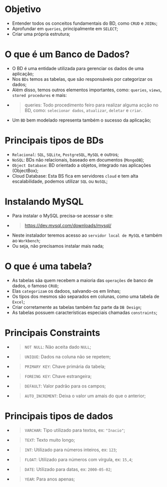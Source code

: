 # Objetivo
* Entender todos os conceitos fundamentais do BD, como `CRUD` e `JOINs`;
* Aprofundar em `queries`, principalmente em `SELECT`;
* Criar uma própria estrutura;
#
# O que é um Banco de Dados?
* O BD é uma entidade utilizada para gerenciar os dados de uma aplicação;
* Nos `BDs` temos as tabelas, que são responsáveis por categorizar os dados;
* Além disso, temos outros elementos importantes, como: `queries`, `views`, `stored procedures` e mais:
*   > queries: Todo procedimento feiro para realizar alguma acção no BD, como: `selecionar dados`, `atualizar`, `deletar` e `criar`.
* Um `BD` bem modelado representa também o sucesso da aplicação;
#
# Principais tipos de BDs
* `Relacional`: `SQL`, `SQLite`, `PostgreSQL`, `MySQL` e outros;
* `NoSQL`: BDs não relacionais, baseado em documentos (`MongoDB`);
* `Object Database`: BD orientado a objetos, integrado nas aplicações (ObjectBox);
* Cloud Database: Esta BS fica em servidores `cloud` e tem alta escalabilidade, podemos utilizar `SQL` ou `NoSQL`; 
#
# Instalando MySQL
* Para instalar o MySQL precisa-se acessar o site:
*   >   https://dev.mysql.com/downloads/mysql/
* Neste instalador teremos acesso ao `servidor local de MySQL` e também ao `Workbench`;
* Ou seja, não precisamos instalar mais nada;
#
# O que é uma tabela?
* As tabelas sãa quem recebem a maioria das `operações` de banco de dados, o famoso `CRUD`;
* Elas `categorizam` os dadoos, salvando-os em linhas;
* Os tipos dos mesmos são separados em colunas, como uma tabela de `Excel`;
* Criar corretamente as tabelas também faz parte da `DB Design`;
* As tabelas possuem características especiais chamadas `constraints`;
#
# Principais Constraints
* > `NOT NULL`: Não aceita dado `NULL`;
* > `UNIQUE`: Dados na coluna não se repetem;
* > `PRIMARY KEY`: Chave primária da tabela;
* > `FOREING KEY`: Chave estrangeira;
* > `DEFAULT`: Valor padrão para os campos;
* > `AUTO_INCREMENT`: Deixa o valor um amais do que o anterior;
#
# Principais tipos de dados
* > `VARCHAR`: Tipo utilizado para textos, ex: `"Inacio"`;
* > `TEXT`: Texto muito longo;
* > `INT`: Utilizado para números inteiros, ex: `123`;
* > `FLOAT`: Utilizado para números com vírgula, ex: `15,4`;
* > `DATE`: Utilizado para datas, ex: `2000-05-02`;
* > `YEAR`: Para anos apenas;